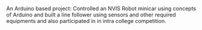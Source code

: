 An Arduino based project: Controlled an NVIS Robot minicar using concepts of Arduino and built a line follower using sensors and other required equipments and also participated in in intra college competition.